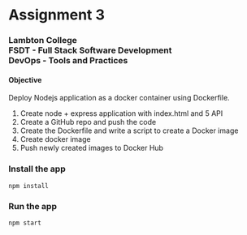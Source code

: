 # Assignment 3

### Lambton College<br>FSDT - Full Stack Software Development<br>DevOps - Tools and Practices

#### Objective

Deploy Nodejs application as a docker container using Dockerfile.

1. Create node + express application with index.html and 5 API
2. Create a GitHub repo and push the code
3. Create the Dockerfile and write a script to create a Docker image
4. Create docker image
5. Push newly created images to Docker Hub

### Install the app

```
npm install
```

### Run the app

```
npm start
```
